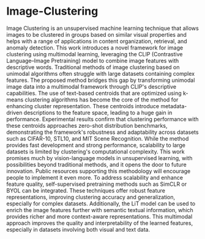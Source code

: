 # Image-Clustering
Image Clustering is an unsupervised machine learning technique that allows images to be clustered in groups based on similar visual properties and helps with a range of applications in content organization, retrieval, and anomaly detection. This work introduces a novel framework for image clustering using multimodal learning, leveraging the CLIP (Contrastive Language–Image Pretraining) model to combine image features with descriptive words. Traditional methods of image clustering based on unimodal algorithms often struggle with large datasets containing complex features. The proposed method bridges this gap by transforming unimodal image data into a multimodal framework through CLIP's descriptive capabilities. The use of text-based centroids that are optimized using k-means clustering algorithms has become the core of the method for enhancing cluster representation. These centroids introduce metadata-driven descriptions to the feature space, leading to a huge gain in performance. Experimental results confirm that clustering performance with these centroids approaches zero-shot distribution benchmarks, demonstrating the framework's robustness and adaptability across datasets such as CIFAR-10, STL10, and MIT Scene Recognition. While the method provides fast development and strong performance, scalability to large datasets is limited by clustering's computational complexity. This work promises much by vision-language models in unsupervised learning, with possibilities beyond traditional methods, and it opens the door to future innovation. Public resources supporting this methodology will encourage people to implement it even more. To address scalability and enhance feature quality, self-supervised pretraining methods such as SimCLR or BYOL can be integrated. These techniques offer robust feature representations, improving clustering accuracy and generalization, especially for complex datasets. Additionally, the LiT model can be used to enrich the image features further with semantic textual information, which provides richer and more context-aware representations. This multimodal approach improves the quality and interpretability of the learned features, especially in datasets involving both visual and text data.

